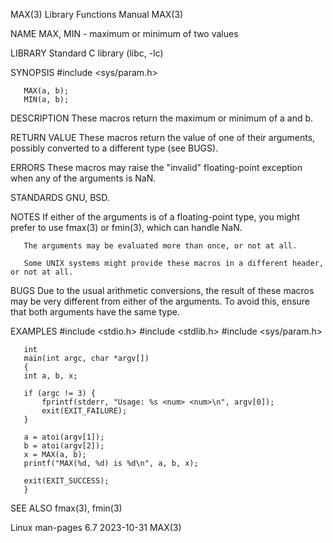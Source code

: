 MAX(3)								   Library Functions Manual								MAX(3)

NAME
       MAX, MIN - maximum or minimum of two values

LIBRARY
       Standard C library (libc, -lc)

SYNOPSIS
       #include <sys/param.h>

       MAX(a, b);
       MIN(a, b);

DESCRIPTION
       These macros return the maximum or minimum of a and b.

RETURN VALUE
       These macros return the value of one of their arguments, possibly converted to a different type (see BUGS).

ERRORS
       These macros may raise the "invalid" floating-point exception when any of the arguments is NaN.

STANDARDS
       GNU, BSD.

NOTES
       If either of the arguments is of a floating-point type, you might prefer to use fmax(3) or fmin(3), which can handle NaN.

       The arguments may be evaluated more than once, or not at all.

       Some UNIX systems might provide these macros in a different header, or not at all.

BUGS
       Due  to	the  usual  arithmetic conversions, the result of these macros may be very different from either of the arguments.  To avoid this, ensure that
       both arguments have the same type.

EXAMPLES
       #include <stdio.h>
       #include <stdlib.h>
       #include <sys/param.h>

       int
       main(int argc, char *argv[])
       {
	   int a, b, x;

	   if (argc != 3) {
	       fprintf(stderr, "Usage: %s <num> <num>\n", argv[0]);
	       exit(EXIT_FAILURE);
	   }

	   a = atoi(argv[1]);
	   b = atoi(argv[2]);
	   x = MAX(a, b);
	   printf("MAX(%d, %d) is %d\n", a, b, x);

	   exit(EXIT_SUCCESS);
       }

SEE ALSO
       fmax(3), fmin(3)

Linux man-pages 6.7							  2023-10-31									MAX(3)
